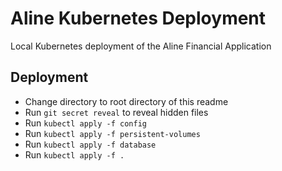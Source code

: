 # Aline Kubernetes Deployment

Local Kubernetes deployment of the Aline Financial Application

## Deployment

- Change directory to root directory of this readme
- Run `git secret reveal` to reveal hidden files
- Run `kubectl apply -f config`
- Run `kubectl apply -f persistent-volumes`
- Run `kubectl apply -f database`
- Run `kubectl apply -f .`
